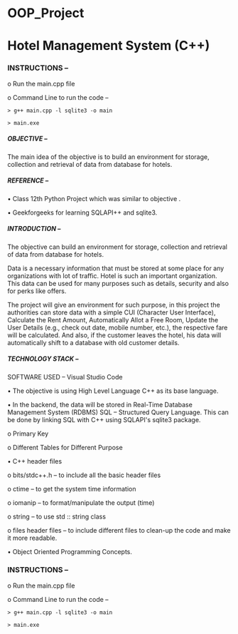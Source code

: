 # OOP_Project

# Hotel Management System (C++)

### INSTRUCTIONS –

  o	Run the main.cpp file
  
  o	Command Line to run the code –
  
  	> g++ main.cpp -l sqlite3 -o main
    
  	> main.exe
    
    
##### OBJECTIVE –
The main idea of the objective is to build an environment for storage, collection and retrieval of data from database for hotels. 

##### REFERENCE –
  •	Class 12th Python Project which was similar to objective .

  •	Geekforgeeks for learning SQLAPI++ and sqlite3.

##### INTRODUCTION –
The objective can build an environment for storage, collection and retrieval of data from database for hotels.

Data is a necessary information that must be stored at some place for any organizations with lot of traffic. Hotel is such an important organization. This data can be used for many purposes such as details, security and also for perks like offers.

The project will give an environment for such purpose, in this project the authorities can store data with a simple CUI (Character User Interface), Calculate the Rent Amount, Automatically Allot a Free Room, Update the User Details (e.g., check out date, mobile number, etc.), the respective fare will be calculated. And also, if the customer leaves the hotel, his data will automatically shift to a database with old customer details.

##### TECHNOLOGY STACK – 
SOFTWARE USED – Visual Studio Code

•	The objective is using High Level Language C++ as its base language.

•	In the backend, the data will be stored in Real-Time Database Management System (RDBMS) SQL – Structured Query Language. This can be done by linking SQL with C++ using SQLAPI's sqlite3 package.

  o	Primary Key
  
  o	Different Tables for Different Purpose
  
•	C++ header files

   o	bits/stdc++.h – to include all the basic header files
  
   o	ctime – to get the system time information
  
   o	iomanip – to format/manipulate the output (time) 
  
   o	string – to use std :: string class
  
   o	files header files – to include different files to clean-up the code and make it more readable.
  
•	Object Oriented Programming Concepts.

### INSTRUCTIONS –
   o	Run the main.cpp file
  
   o	Command Line to run the code –
  
  	> g++ main.cpp -l sqlite3 -o main
    
  	> main.exe
